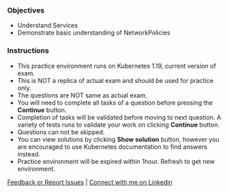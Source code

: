 ### Objectives
- Understand Services
- Demonstrate basic understanding of NetworkPolicies

### Instructions
- This practice environment runs on Kubernetes 1.19, current version of exam.
- This is NOT a replica of actual exam and should be used for practice only.
- The questions are NOT same as actual exam.
- You will need to complete all tasks of a question before pressing the **Continue** button.
- Completion of tasks will be validated before moving to next question. A variety of tests runs to validate your work on clicking **Continue** button.
- Questions can not be skipped.
- You can view solutions by clicking **Show solution** button, however you are encouraged to use Kubernetes documentation to find answers instead.
- Practice environment will be expired within 1hour. Refresh to get new environment.

[Feedback or Report Issues](mailto:liptanbiswas@gmail.com?subject=Katakoda%20CKAD%20Issue) | [Connect with me on Linkedin](https://www.linkedin.com/in/liptanbiswas/)

